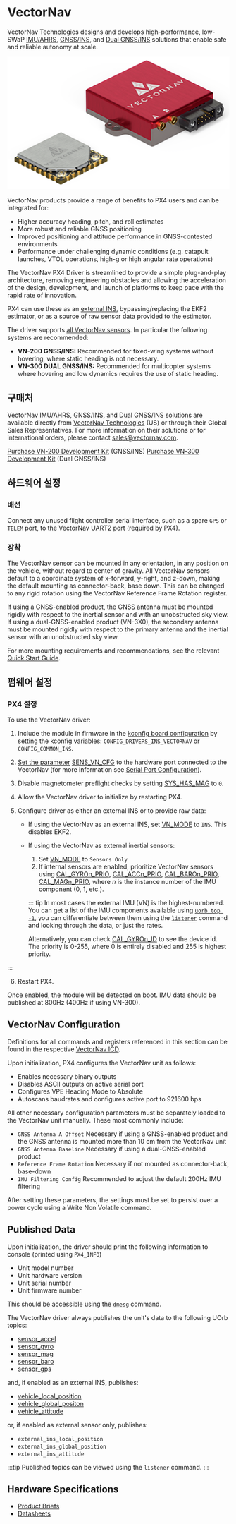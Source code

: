 # VectorNav

VectorNav Technologies designs and develops high-performance, low-SWaP [IMU/AHRS](https://www.vectornav.com/resources/inertial-navigation-primer/theory-of-operation/theory-ahrs), [GNSS/INS](https://www.vectornav.com/resources/inertial-navigation-primer/theory-of-operation/theory-gpsins), and [Dual GNSS/INS](https://www.vectornav.com/resources/inertial-navigation-primer/theory-of-operation/theory-gnsscompass) solutions that enable safe and reliable autonomy at scale.

![VN-300](../../assets/hardware/sensors/inertial/vn-300-smd-rugged.png)

VectorNav products provide a range of benefits to PX4 users and can be integrated for:

- Higher accuracy heading, pitch, and roll estimates
- More robust and reliable GNSS positioning
- Improved positioning and attitude performance in GNSS-contested environments
- Performance under challenging dynamic conditions (e.g. catapult launches, VTOL operations, high-g or high angular rate operations)

The VectorNav PX4 Driver is streamlined to provide a simple plug-and-play architecture, removing engineering obstacles and allowing the acceleration of the design, development, and launch of platforms to keep pace with the rapid rate of innovation.

PX4 can use these as an [external INS](../sensor/inertial_navigation_systems.md), bypassing/replacing the EKF2 estimator, or as a source of raw sensor data provided to the estimator.

The driver supports [all VectorNav sensors](https://www.vectornav.com/store/products).
In particular the following systems are recommended:

- **VN-200 GNSS/INS:** Recommended for fixed-wing systems without hovering, where static heading is not necessary.
- **VN-300 DUAL GNSS/INS:** Recommended for multicopter systems where hovering and low dynamics requires the use of static heading.

## 구매처

VectorNav IMU/AHRS, GNSS/INS, and Dual GNSS/INS solutions are available directly from [VectorNav Technologies](https://www.vectornav.com/store/products) (US) or through their Global Sales Representatives. For more information on their solutions or for international orders, please contact sales@vectornav.com.

[Purchase VN-200 Development Kit](https://www.vectornav.com/store/products/gnss-ins/p/vn-200-rugged-development-kit) (GNSS/INS)
[Purchase VN-300 Development Kit](https://www.vectornav.com/store/products/dual-gnss-ins/p/vn-300-rugged-development-kit) (Dual GNSS/INS)

## 하드웨어 설정

### 배선

Connect any unused flight controller serial interface, such as a spare `GPS` or `TELEM` port, to the VectorNav UART2 port (required by PX4).

### 장착

The VectorNav sensor can be mounted in any orientation, in any position on the vehicle, without regard to center of gravity.
All VectorNav sensors default to a coordinate system of x-forward, y-right, and z-down, making the default mounting as connector-back, base down.
This can be changed to any rigid rotation using the VectorNav Reference Frame Rotation register.

If using a GNSS-enabled product, the GNSS antenna must be mounted rigidly with respect to the inertial sensor and with an unobstructed sky view. If using a dual-GNSS-enabled product (VN-3X0), the secondary antenna must be mounted rigidly with respect to the primary antenna and the inertial sensor with an unobstructed sky view.

For more mounting requirements and recommendations, see the relevant [Quick Start Guide](https://www.vectornav.com/resources/quick-start-guides).

## 펌웨어 설정

### PX4 설정

To use the VectorNav driver:

1. Include the module in firmware in the [kconfig board configuration](../hardware/porting_guide_config.md#px4-board-configuration-kconfig) by setting the kconfig variables: `CONFIG_DRIVERS_INS_VECTORNAV` or `CONFIG_COMMON_INS`.

2. [Set the parameter](../advanced_config/parameters.md) [SENS_VN_CFG](../advanced_config/parameter_reference.md#SENS_VN_CFG) to the hardware port connected to the VectorNav (for more information see [Serial Port Configuration](../peripherals/serial_configuration.md)).

3. Disable magnetometer preflight checks by setting [SYS_HAS_MAG](../advanced_config/parameter_reference.md#SYS_HAS_MAG) to `0`.

4. Allow the VectorNav driver to initialize by restarting PX4.

5. Configure driver as either an external INS or to provide raw data:

   - If using the VectorNav as an external INS, set [VN_MODE](../advanced_config/parameter_reference.md#VN_MODE) to `INS`.
      This disables EKF2.
   - If using the VectorNav as external inertial sensors:

      1. Set [VN_MODE](../advanced_config/parameter_reference.md#VN_MODE) to `Sensors Only`
      2. If internal sensors are enabled, prioritize VectorNav sensors using [CAL_GYROn_PRIO](../advanced_config/parameter_reference.md#CAL_GYRO0_PRIO), [CAL_ACCn_PRIO](../advanced_config/parameter_reference.md#CAL_ACC0_PRIO), [CAL_BAROn_PRIO](../advanced_config/parameter_reference.md#CAL_BARO0_PRIO), [CAL_MAGn_PRIO](../advanced_config/parameter_reference.md#CAL_MAG0_PRIO), where _n_ is the instance number of the IMU component (0, 1, etc.).

      ::: tip
      In most cases the external IMU (VN) is the highest-numbered.
      You can get a list of the IMU components available using [`uorb top -1`](../middleware/uorb.md#uorb-top-command), you can differentiate between them using the [`listener`](../modules/modules_command.md#listener) command and looking through the data, or just the rates.

      Alternatively, you can check [CAL_GYROn_ID](../advanced_config/parameter_reference.md#CAL_GYRO0_ID) to see the device id.
      The priority is 0-255, where 0 is entirely disabled and 255 is highest priority.

:::

6. Restart PX4.

Once enabled, the module will be detected on boot.
IMU data should be published at 800Hz (400Hz if using VN-300).

## VectorNav Configuration

Definitions for all commands and registers referenced in this section can be found in the respective [VectorNav ICD](https://www.vectornav.com/resources/interface-control-documents).

Upon initialization, PX4 configures the VectorNav unit as follows:

- Enables necessary binary outputs
- Disables ASCII outputs on active serial port
- Configures VPE Heading Mode to Absolute
- Autoscans baudrates and configures active port to 921600 bps

All other necessary configuration parameters must be separately loaded to the VectorNav unit manually. These most commonly include:

- `GNSS Antenna A Offset` Necessary if using a GNSS-enabled product and the GNSS antenna is mounted more than 10 cm from the VectorNav unit
- `GNSS Antenna Baseline` Necessary if using a dual-GNSS-enabled product
- `Reference Frame Rotation` Necessary if not mounted as connector-back, base-down
- `IMU Filtering Config` Recommended to adjust the default 200Hz IMU filtering

After setting these parameters, the settings must be set to persist over a power cycle using a Write Non Volatile command.

## Published Data

Upon initialization, the driver should print the following information to console (printed using `PX4_INFO`)

- Unit model number
- Unit hardware version
- Unit serial number
- Unit firmware number

This should be accessible using the [`dmesg`](../modules/modules_system.md#dmesg) command.

The VectorNav driver always publishes the unit's data to the following UOrb topics:

- [sensor_accel](../msg_docs/SensorAccel.md)
- [sensor_gyro](../msg_docs/SensorGyro.md)
- [sensor_mag](../msg_docs/SensorMag.md)
- [sensor_baro](../msg_docs/SensorBaro.md)
- [sensor_gps](../msg_docs/SensorGps.md)

and, if enabled as an external INS, publishes:

- [vehicle_local_position](../msg_docs/VehicleLocalPosition.md)
- [vehicle_global_positon](../msg_docs/VehicleGlobalPosition.md)
- [vehicle_attitude](../msg_docs/VehicleAttitude.md)

or, if enabled as external sensor only, publishes:

- `external_ins_local_position`
- `external_ins_global_position`
- `external_ins_attitude`

:::tip
Published topics can be viewed using the `listener` command.
:::

## Hardware Specifications

- [Product Briefs](https://www.vectornav.com/resources/product-briefs)
- [Datasheets](https://www.vectornav.com/resources/datasheets)
